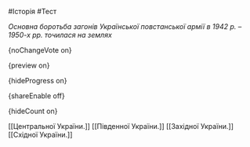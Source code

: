 #Історія #Тест

*Основна боротьба загонів Української повстанської армії в 1942 р. – 1950-х рр. точилася на землях*

{noChangeVote on}

{preview on}

{hideProgress on}

{shareEnable off}

{hideCount on}

[[Центральної України.]]
[[Південної України.]]
[[Західної України.]]
[[Східної України.]]
